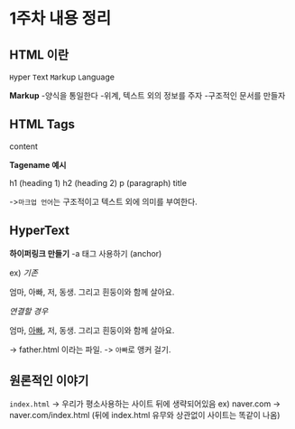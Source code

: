 # 1주차 내용 정리

## HTML 이란

`H`yper `T`ext `M`arkup `L`anguage 

**Markup**
-양식을 통일한다
-위계, 텍스트 외의 정보를 주자
-구조적인 문서를 만들자

## HTML Tags
<tagename>content</tagename>

**Tagename 예시**

h1 (heading 1)
h2 (heading 2)
p (paragraph)
title

->`마크업 언어`는 구조적이고 텍스트 외에 의미를 부여한다.

## HyperText

**하이퍼링크 만들기**
-a 태그 사용하기 (anchor)

ex)
*기존*
 <p>엄마, 아빠, 저, 동생. 그리고 흰둥이와 함께 살아요.</p>


*연결할 경우*
 <p>엄마, <a href="/father.html">아빠</a>,
저, 동생. 그리고 흰둥이와 함께 살아요.</p>

-> father.html 이라는 파일.
-> `아빠`로 앵커 걸기.</a>

## 원론적인 이야기
`index.html`
-> 우리가 평소사용하는 사이트 뒤에 생략되어있음
ex) naver.com -> naver.com/index.html
(뒤에 index.html 유무와 상관없이 사이트는 똑같이 나옴)


